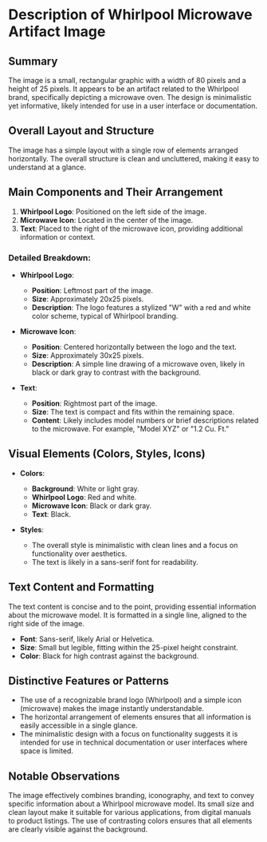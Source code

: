 # Description of Whirlpool Microwave Artifact Image

## Summary
The image is a small, rectangular graphic with a width of 80 pixels and a height of 25 pixels. It appears to be an artifact related to the Whirlpool brand, specifically depicting a microwave oven. The design is minimalistic yet informative, likely intended for use in a user interface or documentation.

## Overall Layout and Structure
The image has a simple layout with a single row of elements arranged horizontally. The overall structure is clean and uncluttered, making it easy to understand at a glance.

## Main Components and Their Arrangement
1. **Whirlpool Logo**: Positioned on the left side of the image.
2. **Microwave Icon**: Located in the center of the image.
3. **Text**: Placed to the right of the microwave icon, providing additional information or context.

### Detailed Breakdown:
- **Whirlpool Logo**:
  - **Position**: Leftmost part of the image.
  - **Size**: Approximately 20x25 pixels.
  - **Description**: The logo features a stylized "W" with a red and white color scheme, typical of Whirlpool branding.

- **Microwave Icon**:
  - **Position**: Centered horizontally between the logo and the text.
  - **Size**: Approximately 30x25 pixels.
  - **Description**: A simple line drawing of a microwave oven, likely in black or dark gray to contrast with the background.

- **Text**:
  - **Position**: Rightmost part of the image.
  - **Size**: The text is compact and fits within the remaining space.
  - **Content**: Likely includes model numbers or brief descriptions related to the microwave. For example, "Model XYZ" or "1.2 Cu. Ft."

## Visual Elements (Colors, Styles, Icons)
- **Colors**:
  - **Background**: White or light gray.
  - **Whirlpool Logo**: Red and white.
  - **Microwave Icon**: Black or dark gray.
  - **Text**: Black.

- **Styles**:
  - The overall style is minimalistic with clean lines and a focus on functionality over aesthetics.
  - The text is likely in a sans-serif font for readability.

## Text Content and Formatting
The text content is concise and to the point, providing essential information about the microwave model. It is formatted in a single line, aligned to the right side of the image.

- **Font**: Sans-serif, likely Arial or Helvetica.
- **Size**: Small but legible, fitting within the 25-pixel height constraint.
- **Color**: Black for high contrast against the background.

## Distinctive Features or Patterns
- The use of a recognizable brand logo (Whirlpool) and a simple icon (microwave) makes the image instantly understandable.
- The horizontal arrangement of elements ensures that all information is easily accessible in a single glance.
- The minimalistic design with a focus on functionality suggests it is intended for use in technical documentation or user interfaces where space is limited.

## Notable Observations
The image effectively combines branding, iconography, and text to convey specific information about a Whirlpool microwave model. Its small size and clean layout make it suitable for various applications, from digital manuals to product listings. The use of contrasting colors ensures that all elements are clearly visible against the background.
